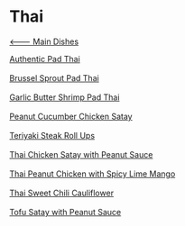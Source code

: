 # Thai

[<--- Main Dishes](../main-dishes.md)

[Authentic Pad Thai](./authentic-pad-thai.md)<br><br>
[Brussel Sprout Pad Thai](./brussel-sprout-pad-thai.md)<br><br>
[Garlic Butter Shrimp Pad Thai](./garlic-butter-shrimp-pad-thai.md)<br><br>
[Peanut Cucumber Chicken Satay](./peanut-cucumber-chicken-satay.md)<br><br>
[Teriyaki Steak Roll Ups](./teriyaki-steak-roll-ups.md)<br><br>
[Thai Chicken Satay with Peanut Sauce](./thai-chicken-satay-with-peanut-sauce.md)<br><br>
[Thai Peanut Chicken with Spicy Lime Mango](./thai-peanut-chicken-with-spicy-lime-mango.md)<br><br>
[Thai Sweet Chili Cauliflower](./thai-sweet-chili-cauliflower.md)<br><br>
[Tofu Satay with Peanut Sauce](./tofu-satay-with-peanut-sauce.md)<br><br>
